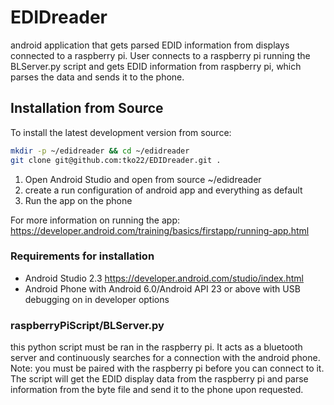 # EDIDreader 
android application that gets parsed EDID information from displays connected to a raspberry pi. User connects to a raspberry pi running the BLServer.py script and gets EDID information from raspberry pi, which parses the data and sends it to the phone. 

## Installation from Source 
To install the latest development version from source:
```bash
mkdir -p ~/edidreader && cd ~/edidreader
git clone git@github.com:tko22/EDIDreader.git .
```
1. Open Android Studio and open from source ~/edidreader <br>
2. create a run configuration of android app and everything as default <br>
3. Run the app on the phone <br>

For more information on running the app: https://developer.android.com/training/basics/firstapp/running-app.html

### Requirements for installation
- Android Studio 2.3 https://developer.android.com/studio/index.html<br>
- Android Phone with Android 6.0/Android API 23 or above with USB debugging on in developer options <br>

### raspberryPiScript/BLServer.py
this python script must be ran in the raspberry pi. It acts as a bluetooth server and continuously searches for a connection with the android phone. Note: you must be paired with the raspberry pi before you can connect to it. The script will get the EDID display data from the raspberry pi and parse information from the byte file and send it to the phone upon requested. 
